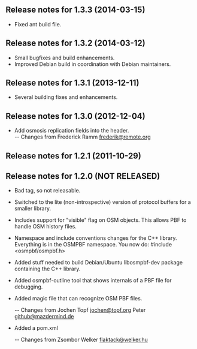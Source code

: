 ## Release notes for 1.3.3 (2014-03-15)

- Fixed ant build file.

## Release notes for 1.3.2 (2014-03-12)

- Small bugfixes and build enhancements.
- Improved Debian build in coordination with Debian maintainers.

## Release notes for 1.3.1 (2013-12-11)

- Several building fixes and enhancements.

## Release notes for 1.3.0 (2012-12-04)

- Add osmosis replication fields into the header.  
  -- Changes from Frederick Ramm <frederik@remote.org>

## Release notes for 1.2.1 (2011-10-29)

## Release notes for 1.2.0 (NOT RELEASED)

- Bad tag, so not releasable.
- Switched to the lite (non-introspective) version of protocol buffers
  for a smaller library.
- Includes support for "visible" flag on OSM objects. This allows PBF to
  handle OSM history files.
- Namespace and include conventions changes for the C++ library. Everything
  is in the OSMPBF namespace. You now do:
  #include <osmpbf/osmpbf.h>
- Added stuff needed to build Debian/Ubuntu libosmpbf-dev package containing
  the C++ library.
- Added osmpbf-outline tool that shows internals of a PBF file for debugging.
- Added magic file that can recognize OSM PBF files.

  -- Changes from Jochen Topf <jochen@topf.org>
  Peter <github@mazdermind.de>

- Added a pom.xml

  -- Changes from Zsombor Welker <flaktack@welker.hu>
